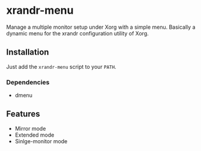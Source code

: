 # xrandr-menu

Manage a multiple monitor setup under Xorg with a simple menu. Basically a dynamic menu for the xrandr configuration utility of Xorg.

## Installation

Just add the `xrandr-menu` script to your `PATH`.

### Dependencies

- dmenu

## Features

- Mirror mode
- Extended mode
- Sinlge-monitor mode
